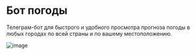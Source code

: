 # Бот погоды

Телеграм-бот для быстрого и удобного просмотра прогноза погоды в любых городах по всей страны и по вашему местоположению.

![image](https://github.com/everysoftware/weather-tg-bot/assets/22497421/8b8fd787-571f-4f86-8004-05dc66e7b5d6)
